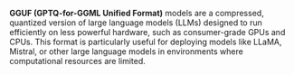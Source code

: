 **GGUF (GPTQ-for-GGML Unified Format)** models are a compressed, quantized version of large language models (LLMs) designed to run efficiently on less powerful hardware, such as consumer-grade GPUs and CPUs. This format is particularly useful for deploying models like LLaMA, Mistral, or other large language models in environments where computational resources are limited.


